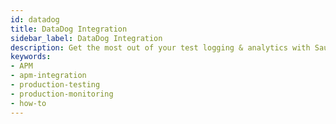 ```yaml
---
id: datadog
title: DataDog Integration
sidebar_label: DataDog Integration
description: Get the most out of your test logging & analytics with Sauce Labs and DataDog
keywords:
- APM
- apm-integration
- production-testing
- production-monitoring
- how-to
---
```

